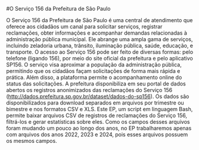#O Serviço 156 da Prefeitura de São Paulo

O Serviço 156 da Prefeitura de São Paulo é uma central de atendimento que oferece aos
cidadãos um canal para solicitar serviços, registrar reclamações, obter informações e acompanhar
demandas relacionadas à administração pública municipal. Ele abrange uma ampla gama de
serviços, incluindo zeladoria urbana, trânsito, iluminação pública, saúde, educação, e transporte.
O acesso ao Serviço 156 pode ser feito de diversas formas: pelo telefone (ligando 156), por meio
do site oficial da prefeitura e pelo aplicativo SP156. O serviço visa aproximar a população da
administração pública, permitindo que os cidadãos façam solicitações de forma mais rápida e prática.
Além disso, a plataforma permite o acompanhamento online do status das solicitações.
A prefeitura disponibiliza em seu portal de dados abertos os registros anonimizados das
reclamações do Serviço 156 (http://dados.prefeitura.sp.gov.br/dataset/dados-do-sp156). Os dados
são disponibilizados para download separados em arquivos por trimestre ou bimestre e nos formatos
CSV e XLS.
Este EP, um script em linguagem Bash, permite baixar arquivos
CSV de registros de reclamações do Serviço 156, filtrá-los e gerar estatísticas sobre eles.
Como os campos desses arquivos foram mudando um pouco ao longo dos anos, no EP
trabalharemos apenas com arquivos dos anos 2022, 2023 e 2024, pois esses arquivos possuem os
mesmos campos.
